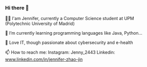 ### Hi there 👋
👋🏻 I'am Jennifer, currently a Computer Science student at UPM (Polytechnic University of Madrid)

🌱 I’m currently learning programming languages like Java, Python... 

🏁 Love IT, though passionate about cybersecurity and e-health

📫 How to reach me: 
    Instagram: Jenny_2443 
    Linkedin: www.linkedin.com/in/jennifer-zhao-jin
<!--
**Jenny2443/Jenny2443** is a ✨ _special_ ✨ repository because its `README.md` (this file) appears on your GitHub profile.

Here are some ideas to get you started:

- 🔭 I’m currently working on ...
- 🌱 I’m currently learning ...
- 👯 I’m looking to collaborate on ...
- 🤔 I’m looking for help with ...
- 💬 Ask me about ...
- 📫 How to reach me: ...
- 😄 Pronouns: ...
- ⚡ Fun fact: ...
-->
